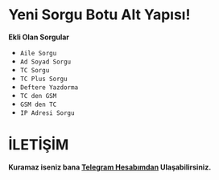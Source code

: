# Yeni Sorgu Botu Alt Yapısı!

**Ekli Olan Sorgular**
+ `Aile Sorgu`
+ `Ad Soyad Sorgu`
+ `TC Sorgu`
+ `TC Plus Sorgu`
+ `Deftere Yazdorma`
+ `TC den GSM`
+ `GSM den TC`
+ `IP Adresi Sorgu`

# İLETİŞİM

**Kuramaz iseniz bana [Telegram Hesabımdan](https://t.me/Furkanisyanediyo.t.me) Ulaşabilirsiniz.**
